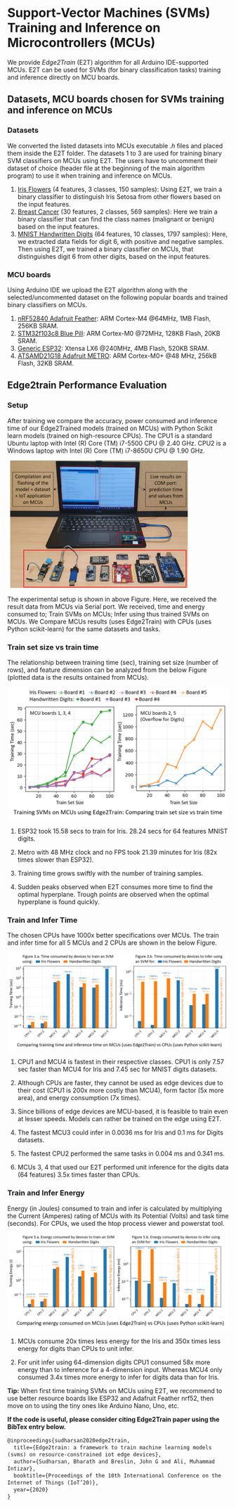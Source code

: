 # Support-Vector Machines (SVMs) Training and Inference on Microcontrollers (MCUs)

We provide *Edge2Train* (E2T) algorithm for all Arduino IDE-supported MCUs. E2T can be used for SVMs (for binary classification tasks) training and inference directly on MCU boards.

## Datasets, MCU boards chosen for SVMs training and inference on MCUs

### Datasets 

We converted the listed datasets into MCUs executable *.h* files and placed them inside the E2T folder. The datasets 1 to 3 are used for training binary SVM classifiers on MCUs using E2T. The users have to uncomment their dataset of choice (header file at the beginning of the main algorithm program) to use it when training and inference on MCUs.

1. [Iris Flowers](https://archive.ics.uci.edu/ml/datasets/iris "Google's Homepage") (4 features, 3 classes, 150 samples): Using E2T, we train a binary classifier to distinguish Iris Setosa from other flowers based on the input features.
2. [Breast Cancer](https://www.kaggle.com/uciml/breast-cancer-wisconsin-data) (30 features, 2 classes, 569 samples): Here we train a binary classifier that can find the class names (malignant or benign) based on the input features.
3. [MNIST Handwritten Digits](http://yann.lecun.com/exdb/mnist/) (64 features, 10 classes, 1797 samples): Here, we extracted data fields for digit 6, with positive and negative samples. Then using E2T, we trained a binary classifier on MCUs, that distinguishes digit 6 from other digits, based on the input features.

### MCU boards

Using Arduino IDE we upload the E2T algorithm along with the selected/uncommented dataset on the following popular boards and trained binary classifiers on MCUs.

1. [nRF52840 Adafruit Feather](https://www.adafruit.com/product/4062): ARM Cortex-M4 @64MHz, 1MB Flash, 256KB SRAM.
2. [STM32f103c8 Blue Pill](https://stm32-base.org/boards/STM32F103C8T6-Blue-Pill.html): ARM Cortex-M0 @72MHz, 128KB Flash, 20KB SRAM.
3. [Generic ESP32](https://www.espressif.com/en/products/devkits): Xtensa LX6 @240MHz, 4MB Flash, 520KB SRAM.
4. [ATSAMD21G18 Adafruit METRO](https://www.adafruit.com/product/3505): ARM Cortex-M0+ @48 MHz, 256kB Flash, 32KB SRAM. 

## Edge2train Performance Evaluation

### Setup
After training we compare the accuracy, power consumed and inference time of our Edge2Trained models (trained on MCUs) with Python Scikit learn models (trained on high-resource CPUs). The CPU1 is a standard Ubuntu laptop with Intel (R) Core (TM) i7-5500 CPU @ 2.40 GHz. CPU2 is a Windows laptop with Intel (R) Core (TM) i7-8650U CPU @ 1.90 GHz. <br/>

![alt text](https://github.com/bharathsudharsan/Edge2Train/blob/main/Setup.png)

The experimental setup is shown in above Figure. Here, we received the result data from MCUs via Serial port. We received, time and energy consumed to; Train SVMs on MCUs; Infer using thus trained SVMs on MCUs. We Compare MCUs results (uses Edge2Train) with CPUs (uses Python scikit-learn) for the same datasets and tasks.

### Train set size vs train time

The relationship between training time (sec), training set size (number of rows), and feature dimension can be analyzed from the below Figure (plotted data is the results ontained from MCUs).

![alt text](https://github.com/bharathsudharsan/Edge2Train/blob/main/samples_vs_time.png)

1. ESP32 took 15.58 secs to train for Iris. 28.24 secs for 64 features MNIST digits.

2. Metro with 48 MHz clock and no FPS took 21.39 minutes for Iris (82x times slower than ESP32).

3. Training time grows swiftly with the number of training samples.

4. Sudden peaks observed when E2T consumes more time to find the optimal hyperplane. Trough points are observed when the optimal hyperplane is found quickly.

### Train and Infer Time

The chosen CPUs have 1000x better specifications over MCUs. The train and infer time for all 5 MCUs and 2 CPUs are shown in the below Figure.

![alt text](https://github.com/bharathsudharsan/Edge2Train/blob/main/Train_and_infer_time_on_mcus_and_cpus.png)

1. CPU1 and MCU4 is fastest in their respective classes. CPU1 is only 7.57 sec faster than MCU4 for Iris and 7.45 sec for MNIST digits datasets.

2. Although CPUs are faster, they cannot be used as edge devices due to their cost (CPU1 is 200x more costly than MCU4), form factor (5x more area), and energy consumption (7x times). 

3. Since billions of edge devices are MCU-based, it is feasible to train even at lesser speeds. Models can rather be trained on the edge using E2T.

4. The fastest MCU3 could infer in 0.0036 ms for Iris and 0.1 ms for Digits datasets.

5. The fastest CPU2 performed the same tasks in  0.004 ms and 0.341 ms.

6. MCUs 3, 4 that used our E2T performed unit inference for the digits data (64 features) 3.5x times faster than CPUs.

### Train and Infer Energy

Energy (in Joules) consumed to train and infer is calculated by multiplying the Current (Amperes) rating of MCUs with its Potential (Volts) and task time (seconds). For CPUs, we used the htop process viewer and powerstat tool.

![alt text](https://github.com/bharathsudharsan/Edge2Train/blob/main/Train_and_infer_energy_on_mcus_and_cpus.png)

1. MCUs consume 20x times less energy for the Iris and 350x times less energy for digits than CPUs to unit infer.

2. For unit infer using 64-dimension digits CPU1 consumed 58x more energy than to inference for a 4-dimension input. Whereas MCU4 only consumed 3.4x times more energy to infer for digits data than for Iris.


**Tip:** When first time training SVMs on MCUs using E2T, we recommend to use better resource boards like ESP32 and Adafruit Feather nrf52, then move on to using the tiny ones like Arduino Nano, Uno, etc.

**If the code is useful, please consider citing Edge2Train paper using the BibTex entry below.**

```
@inproceedings{sudharsan2020edge2train,
  title={Edge2train: a framework to train machine learning models (svms) on resource-constrained iot edge devices},
  author={Sudharsan, Bharath and Breslin, John G and Ali, Muhammad Intizar},
  booktitle={Proceedings of the 10th International Conference on the Internet of Things (IoT’20)},
  year={2020}
}
```

